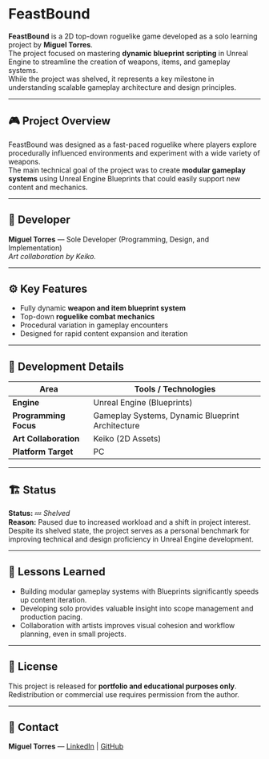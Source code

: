 # FeastBound

**FeastBound** is a 2D top-down roguelike game developed as a solo learning project by **Miguel Torres**.  
The project focused on mastering **dynamic blueprint scripting** in Unreal Engine to streamline the creation of weapons, items, and gameplay systems.  
While the project was shelved, it represents a key milestone in understanding scalable gameplay architecture and design principles.

---

## 🎮 Project Overview

FeastBound was designed as a fast-paced roguelike where players explore procedurally influenced environments and experiment with a wide variety of weapons.  
The main technical goal of the project was to create **modular gameplay systems** using Unreal Engine Blueprints that could easily support new content and mechanics.

---

## 👤 Developer

**Miguel Torres** — Sole Developer (Programming, Design, and Implementation)  
*Art collaboration by Keiko.*

---

## ⚙️ Key Features

- Fully dynamic **weapon and item blueprint system**  
- Top-down **roguelike combat mechanics**  
- Procedural variation in gameplay encounters  
- Designed for rapid content expansion and iteration  

---

## 🧩 Development Details

| Area | Tools / Technologies |
|------|-----------------------|
| **Engine** | Unreal Engine (Blueprints) |
| **Programming Focus** | Gameplay Systems, Dynamic Blueprint Architecture |
| **Art Collaboration** | Keiko (2D Assets) |
| **Platform Target** | PC |

---

## 🏗️ Status

**Status:** 💤 *Shelved*  
**Reason:** Paused due to increased workload and a shift in project interest.  
Despite its shelved state, the project serves as a personal benchmark for improving technical and design proficiency in Unreal Engine development.

---

## 🧠 Lessons Learned

- Building modular gameplay systems with Blueprints significantly speeds up content iteration.  
- Developing solo provides valuable insight into scope management and production pacing.  
- Collaboration with artists improves visual cohesion and workflow planning, even in small projects.

---

## 🧾 License

This project is released for **portfolio and educational purposes only**.  
Redistribution or commercial use requires permission from the author.

---

## 📨 Contact

**Miguel Torres** — [LinkedIn](https://linkedin.com/in/miguel-torres-a46428227) | [GitHub](https://github.com/miggiemadz)
